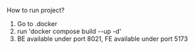 How to run project?
1. Go to .docker
2. run 'docker compose build --up -d'
3. BE available under port 8021, FE available under port 5173
